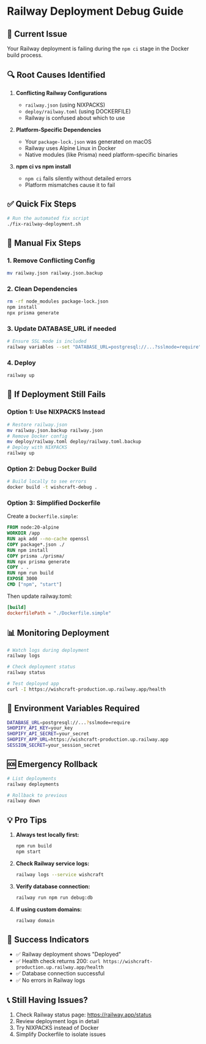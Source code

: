 # Railway Deployment Debug Guide

## 🚨 Current Issue
Your Railway deployment is failing during the `npm ci` stage in the Docker build process.

## 🔍 Root Causes Identified

1. **Conflicting Railway Configurations**
   - `railway.json` (using NIXPACKS)
   - `deploy/railway.toml` (using DOCKERFILE)
   - Railway is confused about which to use

2. **Platform-Specific Dependencies**
   - Your `package-lock.json` was generated on macOS
   - Railway uses Alpine Linux in Docker
   - Native modules (like Prisma) need platform-specific binaries

3. **npm ci vs npm install**
   - `npm ci` fails silently without detailed errors
   - Platform mismatches cause it to fail

## ✅ Quick Fix Steps

```bash
# Run the automated fix script
./fix-railway-deployment.sh
```

## 🔧 Manual Fix Steps

### 1. Remove Conflicting Config
```bash
mv railway.json railway.json.backup
```

### 2. Clean Dependencies
```bash
rm -rf node_modules package-lock.json
npm install
npx prisma generate
```

### 3. Update DATABASE_URL if needed
```bash
# Ensure SSL mode is included
railway variables --set "DATABASE_URL=postgresql://...?sslmode=require"
```

### 4. Deploy
```bash
railway up
```

## 🐛 If Deployment Still Fails

### Option 1: Use NIXPACKS Instead
```bash
# Restore railway.json
mv railway.json.backup railway.json
# Remove Docker config
mv deploy/railway.toml deploy/railway.toml.backup
# Deploy with NIXPACKS
railway up
```

### Option 2: Debug Docker Build
```bash
# Build locally to see errors
docker build -t wishcraft-debug .
```

### Option 3: Simplified Dockerfile
Create a `Dockerfile.simple`:
```dockerfile
FROM node:20-alpine
WORKDIR /app
RUN apk add --no-cache openssl
COPY package*.json ./
RUN npm install
COPY prisma ./prisma/
RUN npx prisma generate
COPY . .
RUN npm run build
EXPOSE 3000
CMD ["npm", "start"]
```

Then update railway.toml:
```toml
[build]
dockerfilePath = "./Dockerfile.simple"
```

## 📊 Monitoring Deployment

```bash
# Watch logs during deployment
railway logs

# Check deployment status
railway status

# Test deployed app
curl -I https://wishcraft-production.up.railway.app/health
```

## 🔑 Environment Variables Required

```bash
DATABASE_URL=postgresql://...?sslmode=require
SHOPIFY_API_KEY=your_key
SHOPIFY_API_SECRET=your_secret
SHOPIFY_APP_URL=https://wishcraft-production.up.railway.app
SESSION_SECRET=your_session_secret
```

## 🆘 Emergency Rollback

```bash
# List deployments
railway deployments

# Rollback to previous
railway down
```

## 💡 Pro Tips

1. **Always test locally first:**
   ```bash
   npm run build
   npm start
   ```

2. **Check Railway service logs:**
   ```bash
   railway logs --service wishcraft
   ```

3. **Verify database connection:**
   ```bash
   railway run npm run debug:db
   ```

4. **If using custom domains:**
   ```bash
   railway domain
   ```

## 🎯 Success Indicators

- ✅ Railway deployment shows "Deployed"
- ✅ Health check returns 200: `curl https://wishcraft-production.up.railway.app/health`
- ✅ Database connection successful
- ✅ No errors in Railway logs

## 📞 Still Having Issues?

1. Check Railway status page: https://railway.app/status
2. Review deployment logs in detail
3. Try NIXPACKS instead of Docker
4. Simplify Dockerfile to isolate issues